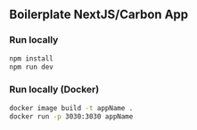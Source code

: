 ## Boilerplate NextJS/Carbon App

### Run locally
```sh
npm install
npm run dev
```

### Run locally (Docker)
```sh
docker image build -t appName .
docker run -p 3030:3030 appName
```

